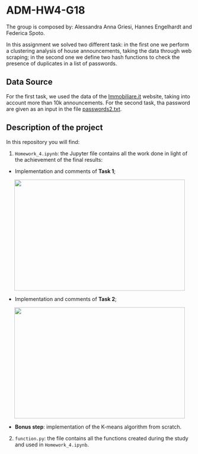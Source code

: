 # ADM-HW4-G18

The group is composed by: Alessandra Anna Griesi, Hannes Engelhardt and Federica Spoto.

In this assignment we solved two different task: in the first one we perform a clustering analysis of house announcements, taking the data through web scraping; in the second one we define two hash functions to check the presence of duplicates in a list of passwords.

## Data Source
For the first task, we used the data of the [Immobiliare.it](https://www.immobiliare.it/) website, taking into account more than 10k announcements. 
For the second task, tha password are given as an input in the file [passwords2.txt](https://drive.google.com/file/d/1wTmOU-yqk4qdQYg42AquhzgpNGrRA96d/view).

## Description of the project
In this repository you will find:
1. `Homework_4.ipynb`: 
the Jupyter file contains all the work done in light of the achievement of the final results:

  - Implementation and comments of **Task 1**;
  
  <p align="center">
  <img width="460" height="300" src="https://media-cdn.tripadvisor.com/media/photo-s/01/c7/4f/ae/wellness-hotel-schoenblick.jpg">
</p>
  
  - Implementation and comments of **Task 2**;
  
  <p align="center">
  <img width="460" height="300" src="https://encrypted-tbn0.gstatic.com/images?q=tbn:ANd9GcTdeKK6XHCNbYRya6C6IlLb9VOKymdAQy3uWuiJjVlQu_HTuduj">
</p>
  
  - **Bonus step**: implementation of the K-means algorithm from scratch.
  
2. `function.py`:
the file contains all the functions created during the study and used in `Homework_4.ipynb`.
